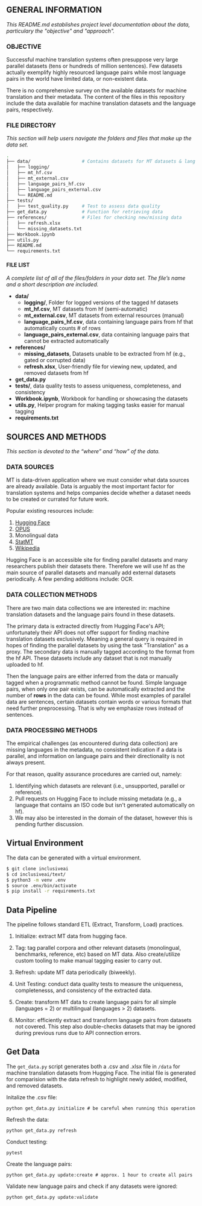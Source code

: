 ## GENERAL INFORMATION 

*This README.md establishes project level documentation about the data, particulary the "objective" and "approach".*

### OBJECTIVE
Successful machine translation systems often presuppose very large parallel datasets (tens or hundreds of million sentences). Few datasets actually exemplify highly resourced language pairs while most language pairs in the world have limited data, or non-existent data.

There is no comprehensive survey on the available datasets for machine translation and their metadata. The content of the files in this repository include the data available for machine translation datasets and the language pairs, respectively.

### FILE DIRECTORY 

*This section will help users navigate the folders and files that make up the data set.*

```bash
.
├── data/                   # Contains datasets for MT datasets & lang pairs
│   ├── logging/               
│   ├── mt_hf.csv               
│   ├── mt_external.csv
│   ├── language_pairs_hf.csv
│   ├── language_pairs_external.csv
│   └── README.md
├── tests/
│   ├── test_quality.py     # Test to assess data quality    
├── get_data.py             # Function for retrieving data 
├── references/             # Files for checking new/missing data
│   ├── refresh.xlsx
│   └── missing_datasets.txt                     
├── Workbook.ipynb               
├── utils.py                
├── README.md               
└── requirements.txt        
```

#### FILE LIST

*A complete list of all of the files/folders in your data set. The file’s name and a short description are included.*

- **data/** 
  - **logging/**, Folder for logged versions of the tagged hf datasets 
  - **mt_hf.csv**, MT datasets from hf (semi-automatic)
  - **mt_external.csv**, MT datasets from external resources (manual)
  - **language_pairs_hf.csv**, data containing language pairs from hf that automatically counts # of rows
  - **language_pairs_external.csv**, data containing language pairs that cannot be extracted automatically
- **references/**
  - **missing_datasets**, Datasets unable to be extracted from hf (e.g., gated or corrupted data)
  - **refresh.xlsx**, User-friendly file for viewing new, updated, and removed datasets from hf
- **get_data.py**
- **tests/**, data quality tests to assess uniqueness, completeness, and consistency
- **Workbook.ipynb**, Workbook for handling or showcasing the datasets
- **utils.py**, Helper program for making tagging tasks easier for manual tagging
- **requirements.txt**

## SOURCES AND METHODS
  
*This section is devoted to the “where” and “how” of the data.*

### DATA SOURCES
MT is data-driven application where we must consider what data sources are already available. Data is arguably the most important factor for translation systems and helps companies decide whether a dataset needs to be created or currated for future work.

Popular existing resources include:
1.  [Hugging Face](https://huggingface.co/)
2.  [OPUS](https://opus.nlpl.eu/)
3.  Monolingual data
4.  [StatMT](https://statmt.org/)
5.  [Wikipedia](https://www.wikipedia.org/)

Hugging Face is an accessible site for finding parallel datasets and many researchers publish their datasets there. Therefore we will use hf as the main source of parallel datasets and manually add external datasets periodically. A few pending additions include: OCR.

### DATA COLLECTION METHODS 
There are two main data collections we are interested in: machine translation datasets and the language pairs found in these datasets.

The primary data is extracted directly from Hugging Face's API; unfortunately their API does not offer support for finding machine translation datasets exclusively. Meaning a general query is required in hopes of finding the parallel datasets by using the task "Translation" as a proxy. The secondary data is manually tagged according to the format from the hf API. These datasets include any dataset that is not manually uploaded to hf.

Then the language pairs are either inferred from the data or manually tagged when a programmatic method cannot be found. Simple language pairs, when only one pair exists, can be automatically extracted and the number of **rows** in the data can be found. While most examples of parallel data are sentences, certain datasets contain words or various formats that need further preprocessing. That is why we emphasize rows instead of sentences.

### DATA PROCESSING METHODS 
The empirical challenges (as encountered during data collection) are missing languages in the metadata, no consistent indication if a data is parallel, and information on language pairs and their directionality is not always present. 

For that reason, quality assurance procedures are carried out, namely:
1. Identifying which datasets are relevant (i.e., unsupported, parallel or reference).
2. Pull requests on Hugging Face to include missing metadata (e.g., a language that contains an ISO code but isn't generated automatically on hf).
3. We may also be interested in the domain of the dataset, however this is pending further discussion.
   
## Virtual Environment
The data can be generated with a virtual environment. 

```bash
$ git clone inclusiveai
$ cd inclusiveai/text/
$ python3 -m venv .env
$ source .env/bin/activate
$ pip install -r requirements.txt
```

## Data Pipeline

The pipeline follows standard ETL (Extract, Transform, Load) practices.

1. Initialize: extract MT data from hugging face.

2. Tag: tag parallel corpora and other relevant datasets (monolingual, benchmarks, reference, etc) based on MT data. Also create/utilize custom tooling to make manual tagging easier to carry out.

3. Refresh: update MT data periodically (biweekly).

4. Unit Testing: conduct data quality tests to measure the uniqueness, completenesss, and consistency of the extracted data.

5. Create: transform MT data to create language pairs for all simple (languages = 2) or multilingual (languages > 2) datasets.

6. Monitor: efficiently extract and transform language pairs from datasets not covered. This step also double-checks datasets that may be ignored during previous runs due to API connection errors.


## Get Data
The ```get_data.py``` script generates both a .csv and .xlsx file in ```/data``` for machine translation datasets from Hugging Face. The initial file is generated for comparision with the data refresh to highlight newly added, modified, and removed datasets. 

Initalize the .csv file:

```
python get_data.py initialize # be careful when running this operation
```

Refresh the data:
```
python get_data.py refresh
```

Conduct testing:
```
pytest
```

Create the language pairs:
```
python get_data.py update:create # approx. 1 hour to create all pairs
```

Validate new language pairs and check if any datasets were ignored:
```
python get_data.py update:validate
```
